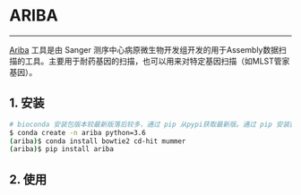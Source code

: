 # ARIBA

---

[Ariba](https://github.com/sanger-pathogens/ariba) 工具是由 Sanger 测序中心病原微生物开发组开发的用于Assembly数据扫描的工具。主要用于耐药基因的扫描，也可以用来对特定基因扫描（如MLST管家基因）。

## 1. 安装

```bash
# bioconda 安装包版本较最新版落后较多，通过 pip 从pypi获取最新版。通过 pip 安装就要手动安装依赖软件，这里还是以 conda 安装为例。
$ conda create -n ariba python=3.6
(ariba)$ conda install bowtie2 cd-hit mummer
(ariba)$ pip install ariba
```

## 2. 使用
